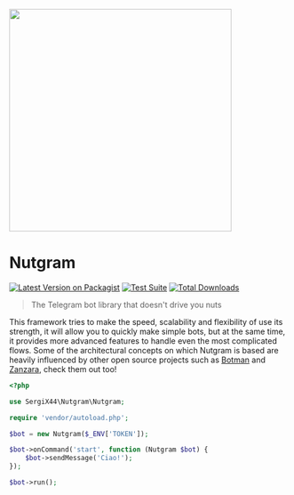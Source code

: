 <p class="text-center">
  <img src="https://i.imgur.com/0KjYtTJ.png" width="400px">
</p>

# Nutgram

[![Latest Version on Packagist](https://img.shields.io/packagist/v/sergix44/nutgram.svg?style=flat-square)](https://packagist.org/packages/sergix44/nutgram)
[![Test Suite](https://github.com/SergiX44/Nutgram/actions/workflows/php.yml/badge.svg)](https://github.com/SergiX44/Nutgram/actions/workflows/php.yml)
[![Total Downloads](https://img.shields.io/packagist/dt/sergix44/nutgram.svg?style=flat-square)](https://packagist.org/packages/sergix44/nutgram)

> The Telegram bot library that doesn't drive you nuts

This framework tries to make the speed, scalability and flexibility of use its strength, it will allow you to quickly make simple bots, but at the same time, it provides more advanced features to handle even the most complicated flows.
Some of the architectural concepts on which Nutgram is based are heavily influenced by other open source projects such as [Botman](https://github.com/botman/botman) and [Zanzara](https://github.com/badfarm/zanzara), check them out too!

```php
<?php

use SergiX44\Nutgram\Nutgram;

require 'vendor/autoload.php';

$bot = new Nutgram($_ENV['TOKEN']);

$bot->onCommand('start', function (Nutgram $bot) {
    $bot->sendMessage('Ciao!');
});

$bot->run();
```